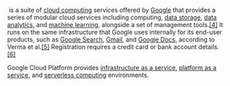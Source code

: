 

 is a suite of [cloud computing](https://en.wikipedia.org/wiki/Cloud_computing "Cloud computing") services offered by [Google](https://en.wikipedia.org/wiki/Google "Google") that provides a series of modular cloud services including computing, [data storage](https://en.wikipedia.org/wiki/Computer_data_storage "Computer data storage"), [data analytics](https://en.wikipedia.org/wiki/Data_analysis "Data analysis"), and [machine learning](https://en.wikipedia.org/wiki/Machine_learning "Machine learning"), alongside a set of management tools.[[4]](https://en.wikipedia.org/wiki/Google_Cloud_Platform#cite_note-auto-4) It runs on the same infrastructure that Google uses internally for its end-user products, such as [Google Search](https://en.wikipedia.org/wiki/Google_Search "Google Search"), [Gmail](https://en.wikipedia.org/wiki/Gmail "Gmail"), and [Google Docs](https://en.wikipedia.org/wiki/Google_Docs "Google Docs"), according to Verma et al.[[5]](https://en.wikipedia.org/wiki/Google_Cloud_Platform#cite_note-5) Registration requires a credit card or bank account details.[[6]](https://en.wikipedia.org/wiki/Google_Cloud_Platform#cite_note-6)

Google Cloud Platform provides [infrastructure as a service](https://en.wikipedia.org/wiki/Infrastructure_as_a_service "Infrastructure as a service"), [platform as a service](https://en.wikipedia.org/wiki/Platform_as_a_service "Platform as a service"), and [serverless computing](https://en.wikipedia.org/wiki/Serverless_computing "Serverless computing") environments.
